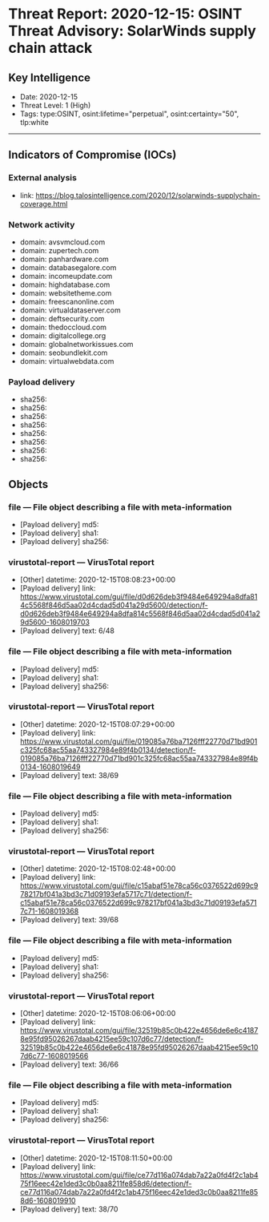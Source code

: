 # Threat Report: 2020-12-15: OSINT Threat Advisory: SolarWinds supply chain attack


## Key Intelligence
* Date: 2020-12-15
* Threat Level: 1 (High)
* Tags: type:OSINT, osint:lifetime="perpetual", osint:certainty="50", tlp:white

---

## Indicators of Compromise (IOCs)
### External analysis
* link: https://blog.talosintelligence.com/2020/12/solarwinds-supplychain-coverage.html

### Network activity
* domain: avsvmcloud.com
* domain: zupertech.com
* domain: panhardware.com
* domain: databasegalore.com
* domain: incomeupdate.com
* domain: highdatabase.com
* domain: websitetheme.com
* domain: freescanonline.com
* domain: virtualdataserver.com
* domain: deftsecurity.com
* domain: thedoccloud.com
* domain: digitalcollege.org
* domain: globalnetworkissues.com
* domain: seobundlekit.com
* domain: virtualwebdata.com

### Payload delivery
* sha256: <sha256>
* sha256: <sha256>
* sha256: <sha256>
* sha256: <sha256>
* sha256: <sha256>
* sha256: <sha256>
* sha256: <sha256>
* sha256: <sha256>

## Objects
### file — File object describing a file with meta-information
* [Payload delivery] md5: <md5>
* [Payload delivery] sha1: <sha1>
* [Payload delivery] sha256: <sha256>

### virustotal-report — VirusTotal report
* [Other] datetime: 2020-12-15T08:08:23+00:00
* [Payload delivery] link: https://www.virustotal.com/gui/file/d0d626deb3f9484e649294a8dfa814c5568f846d5aa02d4cdad5d041a29d5600/detection/f-d0d626deb3f9484e649294a8dfa814c5568f846d5aa02d4cdad5d041a29d5600-1608019703
* [Payload delivery] text: 6/48

### file — File object describing a file with meta-information
* [Payload delivery] md5: <md5>
* [Payload delivery] sha1: <sha1>
* [Payload delivery] sha256: <sha256>

### virustotal-report — VirusTotal report
* [Other] datetime: 2020-12-15T08:07:29+00:00
* [Payload delivery] link: https://www.virustotal.com/gui/file/019085a76ba7126fff22770d71bd901c325fc68ac55aa743327984e89f4b0134/detection/f-019085a76ba7126fff22770d71bd901c325fc68ac55aa743327984e89f4b0134-1608019649
* [Payload delivery] text: 38/69

### file — File object describing a file with meta-information
* [Payload delivery] md5: <md5>
* [Payload delivery] sha1: <sha1>
* [Payload delivery] sha256: <sha256>

### virustotal-report — VirusTotal report
* [Other] datetime: 2020-12-15T08:02:48+00:00
* [Payload delivery] link: https://www.virustotal.com/gui/file/c15abaf51e78ca56c0376522d699c978217bf041a3bd3c71d09193efa5717c71/detection/f-c15abaf51e78ca56c0376522d699c978217bf041a3bd3c71d09193efa5717c71-1608019368
* [Payload delivery] text: 39/68

### file — File object describing a file with meta-information
* [Payload delivery] md5: <md5>
* [Payload delivery] sha1: <sha1>
* [Payload delivery] sha256: <sha256>

### virustotal-report — VirusTotal report
* [Other] datetime: 2020-12-15T08:06:06+00:00
* [Payload delivery] link: https://www.virustotal.com/gui/file/32519b85c0b422e4656de6e6c41878e95fd95026267daab4215ee59c107d6c77/detection/f-32519b85c0b422e4656de6e6c41878e95fd95026267daab4215ee59c107d6c77-1608019566
* [Payload delivery] text: 36/66

### file — File object describing a file with meta-information
* [Payload delivery] md5: <md5>
* [Payload delivery] sha1: <sha1>
* [Payload delivery] sha256: <sha256>

### virustotal-report — VirusTotal report
* [Other] datetime: 2020-12-15T08:11:50+00:00
* [Payload delivery] link: https://www.virustotal.com/gui/file/ce77d116a074dab7a22a0fd4f2c1ab475f16eec42e1ded3c0b0aa8211fe858d6/detection/f-ce77d116a074dab7a22a0fd4f2c1ab475f16eec42e1ded3c0b0aa8211fe858d6-1608019910
* [Payload delivery] text: 38/70
